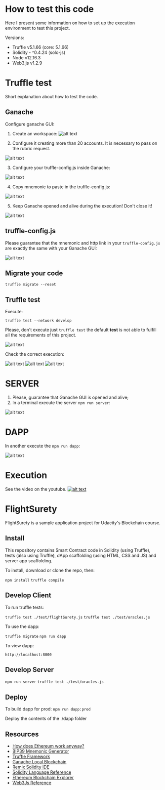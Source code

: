 # How to test this code

Here I present some information on how to set up the execution environment to test this project.

Versions:
* Truffle v5.1.66 (core: 5.1.66)
* Solidity - ^0.4.24 (solc-js)
* Node v12.16.3
* Web3.js v1.2.9

# Truffle test

Short explanation about how to test the code.

## Ganache

Configure ganache GUI:

1) Create an workspace:
![alt text](https://github.com/zegildo/blockchain_udacity/blob/main/FlightSurety-master/images/create-workspace.JPG?raw=true)

2) Configure it creating more than 20 accounts. It is necessary to pass on the rubric request.

![alt text](https://github.com/zegildo/blockchain_udacity/blob/main/FlightSurety-master/images/morethan20.JPG?raw=true)

3) Configure your truffle-config.js inside Ganache:

![alt text](https://github.com/zegildo/blockchain_udacity/blob/main/FlightSurety-master/images/configure--ganache-workspace.JPG?raw=true)  


4) Copy mnemonic to paste in the truffle-config.js:

![alt text](https://github.com/zegildo/blockchain_udacity/blob/main/FlightSurety-master/images/mnemoic.JPG?raw=true)


5) Keep Ganache opened and alive during the execution! Don't close it!

![alt text](https://github.com/zegildo/blockchain_udacity/blob/main/FlightSurety-master/images/ganache-ok.JPG?raw=true)



## truffle-config.js

Please guarantee that the mnemonic and http link in your `truffle-config.js` are exactly the same with your Ganache GUI:

![alt text](https://github.com/zegildo/blockchain_udacity/blob/main/FlightSurety-master/images/truffle-mnemonic.JPG?raw=true)

## Migrate your code

`truffle migrate --reset`

## Truffle test

Execute:

`truffle test --network develop`

Please, don't execute just `truffle test` the default **test** is not able to fulfill all the requirements of this project.

![alt text](https://github.com/zegildo/blockchain_udacity/blob/main/FlightSurety-master/images/rubric-oracle.JPG?raw=true)


Check the correct execution:

![alt text](https://github.com/zegildo/blockchain_udacity/blob/main/FlightSurety-master/images/test-ok-1.JPG?raw=true)
![alt text](https://github.com/zegildo/blockchain_udacity/blob/main/FlightSurety-master/images/test-ok-2.JPG?raw=true)
![alt text](https://github.com/zegildo/blockchain_udacity/blob/main/FlightSurety-master/images/test-ok-3.JPG?raw=true)


# SERVER

1) Please, guarantee that Ganache GUI is opened and alive; 
2) In a terminal execute the server `npm run server`:

![alt text](https://github.com/zegildo/blockchain_udacity/blob/main/FlightSurety-master/images/server-ok.JPG?raw=true)


# DAPP

In another execute the  `npm run dapp`:

![alt text](https://github.com/zegildo/blockchain_udacity/blob/main/FlightSurety-master/images/dapp-ok.JPG?raw=true)


# Execution

See the video on the youtube.
[![alt text](https://github.com/zegildo/blockchain_udacity/blob/main/FlightSurety-master/images/slash.JPG?raw=true)
](https://youtu.be/T66DtMHeVho)





# FlightSurety

FlightSurety is a sample application project for Udacity's Blockchain course.

## Install

This repository contains Smart Contract code in Solidity (using Truffle), tests (also using Truffle), dApp scaffolding (using HTML, CSS and JS) and server app scaffolding.

To install, download or clone the repo, then:

`npm install`
`truffle compile`

## Develop Client

To run truffle tests:

`truffle test ./test/flightSurety.js`
`truffle test ./test/oracles.js`

To use the dapp:

`truffle migrate`
`npm run dapp`

To view dapp:

`http://localhost:8000`

## Develop Server

`npm run server`
`truffle test ./test/oracles.js`

## Deploy

To build dapp for prod:
`npm run dapp:prod`

Deploy the contents of the ./dapp folder


## Resources

* [How does Ethereum work anyway?](https://medium.com/@preethikasireddy/how-does-ethereum-work-anyway-22d1df506369)
* [BIP39 Mnemonic Generator](https://iancoleman.io/bip39/)
* [Truffle Framework](http://truffleframework.com/)
* [Ganache Local Blockchain](http://truffleframework.com/ganache/)
* [Remix Solidity IDE](https://remix.ethereum.org/)
* [Solidity Language Reference](http://solidity.readthedocs.io/en/v0.4.24/)
* [Ethereum Blockchain Explorer](https://etherscan.io/)
* [Web3Js Reference](https://github.com/ethereum/wiki/wiki/JavaScript-API)